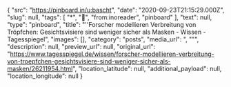 {
  "src": "https://pinboard.in/u:bascht",
  "date": "2020-09-23T21:15:29.000Z",
  "slug": null,
  "tags": [
    "*",
    "📰",
    "from:inoreader",
    "pinboard"
  ],
  "text": null,
  "type": "pinboard",
  "title": "''Forscher modellieren Verbreitung von Tröpfchen: Gesichtsvisiere sind weniger sicher als Masken - Wissen - Tagesspiegel",
  "images": [],
  "category": "posts",
  "media_url": ", \"\"",
  "description": null,
  "preview_url": null,
  "original_url": "https://www.tagesspiegel.de/wissen/forscher-modellieren-verbreitung-von-troepfchen-gesichtsvisiere-sind-weniger-sicher-als-masken/26211954.html",
  "location_latitude": null,
  "additional_payload": null,
  "location_longitude": null
}